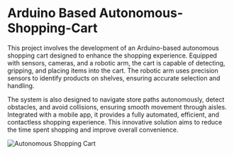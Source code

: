 # Arduino Based Autonomous-Shopping-Cart

This project involves the development of an Arduino-based autonomous shopping cart designed to enhance the shopping experience. Equipped with sensors, cameras, and a robotic arm, the cart is capable of detecting, gripping, and placing items into the cart. The robotic arm uses precision sensors to identify products on shelves, ensuring accurate selection and handling.

The system is also designed to navigate store paths autonomously, detect obstacles, and avoid collisions, ensuring smooth movement through aisles. Integrated with a mobile app, it provides a fully automated, efficient, and contactless shopping experience. This innovative solution aims to reduce the time spent shopping and improve overall convenience.

![Autonomous Shopping Cart](images/image1.jpg)
